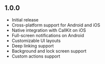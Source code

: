 ## 1.0.0

- Initial release
- Cross-platform support for Android and iOS
- Native integration with CallKit on iOS
- Full-screen notifications on Android
- Customizable UI layouts
- Deep linking support
- Background and lock screen support
- Custom actions support
